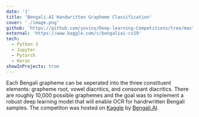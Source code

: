 ```yaml
---
date: '1'
title: 'Bengali.AI Handwritten Grapheme Classification'
cover: './image.png'
github: 'https://github.com/yoviny/Deep-learning-Competitions/tree/master/Bengali.Ai%20classification%20challenge'
external: 'https://www.kaggle.com/c/bengaliai-cv19'
tech:
  - Python 3
  - Jupyter
  - Pytorch
  - Keras
showInProjects: true
---
```


Each Bengali grapheme can be seperated into the three constituent elements: grapheme root, vowel diacritics, and consonant diacritics. There are roughly 10,000 possible graphemes and the goal was to implement a robust deep learning model that will enable OCR for handrwritten Bengali samples. The competiton was hosted on [Kaggle](https://www.kaggle.com/c/prostate-cancer-grade-assessment) by [Bengali.AI](https://bengali.ai/).
